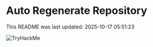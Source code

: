 # Auto Regenerate Repository

This README was last updated: 2025-10-17 05:51:23

 ![TryHackMe](https://tryhackme.com/badge/533634)